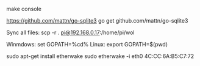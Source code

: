 make console

https://github.com/mattn/go-sqlite3
go get github.com/mattn/go-sqlite3

Sync all files:
scp -r . pi@192.168.0.17:/home/pi/wol


Winmdows: set GOPATH=%cd%
Linux: export GOPATH=$(pwd)


sudo apt-get install etherwake
sudo etherwake -i eth0 4C:CC:6A:B5:C7:72
